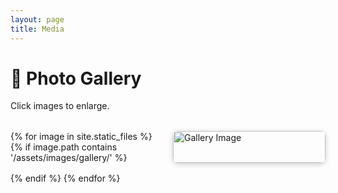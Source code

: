 ```yaml
---
layout: page
title: Media
---
```


# 📸 Photo Gallery

Click images to enlarge.

<style>
  .gallery {
    display: grid;
    grid-template-columns: repeat(auto-fit, minmax(240px, 1fr));
    gap: 1rem;
    margin-top: 2rem;
    max-width: 1200px;
    margin-left: auto;
    margin-right: auto;
  }

  .gallery img {
    width: 100%;
    height: auto;
    border-radius: 8px;
    object-fit: cover;
    box-shadow: 0 2px 8px rgba(0,0,0,0.2);
    transition: transform 0.2s ease;
  }

  .gallery img:hover {
    transform: scale(1.05);
  }
</style>

<div class="gallery">
  {% for image in site.static_files %}
    {% if image.path contains '/assets/images/gallery/' %}
      <a href="{{ image.path | relative_url }}" target="_blank">
        <img src="{{ image.path | relative_url }}" alt="Gallery Image">
      </a>
    {% endif %}
  {% endfor %}
</div>
